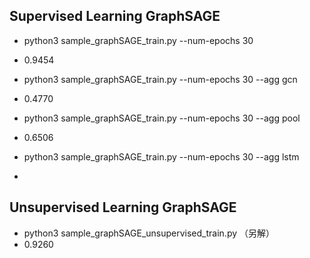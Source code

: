 ## Supervised Learning GraphSAGE
* python3 sample_graphSAGE_train.py --num-epochs 30
* 0.9454

* python3 sample_graphSAGE_train.py --num-epochs 30 --agg gcn
* 0.4770

* python3 sample_graphSAGE_train.py --num-epochs 30 --agg pool
* 0.6506

* python3 sample_graphSAGE_train.py --num-epochs 30 --agg lstm
*

## Unsupervised Learning GraphSAGE
* python3 sample_graphSAGE_unsupervised_train.py （另解）
* 0.9260
